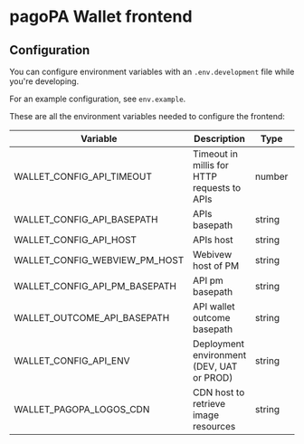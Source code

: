# pagoPA Wallet frontend

## Configuration

You can configure environment variables with an `.env.development` file while you're developing.

For an example configuration, see `env.example`.

These are all the environment variables needed to configure the frontend:

| Variable                        | Description                                  | Type   | Default |
|---------------------------------|----------------------------------------------|--------|---------|
| WALLET_CONFIG_API_TIMEOUT       | Timeout in millis for HTTP requests to APIs  | number |         |
| WALLET_CONFIG_API_BASEPATH      | APIs basepath                                | string |         |
| WALLET_CONFIG_API_HOST          | APIs host                                    | string |         |
| WALLET_CONFIG_WEBVIEW_PM_HOST   | Webivew host of PM                           | string |         |
| WALLET_CONFIG_API_PM_BASEPATH   | API pm basepath                              | string |         |
| WALLET_OUTCOME_API_BASEPATH     | API wallet outcome basepath                  | string |         |
| WALLET_CONFIG_API_ENV           | Deployment environment (DEV, UAT or PROD)    | string |         |
| WALLET_PAGOPA_LOGOS_CDN         | CDN host to retrieve image resources         | string |         |
